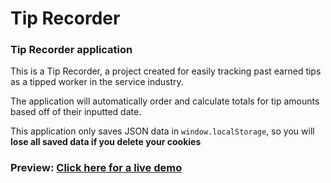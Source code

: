 # Tip Recorder
### Tip Recorder application

This is a Tip Recorder, a project created for easily tracking past earned tips as a tipped worker in the service industry.

The application will automatically order and calculate totals for tip amounts based off of their inputted date.

This application only saves JSON data in `window.localStorage`, so you will **lose all saved data if you delete your cookies**

### Preview: [Click here for a live demo](https://kylbutlr.github.io/tip-recorder/)
